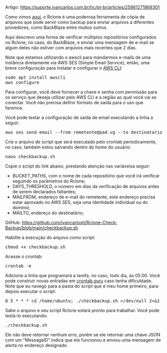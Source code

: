 Artigo: https://suporte.ivancarlos.com.br/hc/pt-br/articles/25861271868301

<p>
  Como vimos
  <a href="https://suporte.ivancarlos.com.br/hc/pt-br/articles/25731464664461" target="_blank" rel="noopener noreferrer">aqui</a>,
  o Rclone é uma poderosa ferramenta de cópia de arquivos que pode servir como
  backup para enviar arquivos a diferentes provedores, como BackBlaze entre muitos
  outros.
</p>
<p>
  Aqui descrevo uma forma de verificar múltiplos repositórios configurados no Rclone,
  no caso, do BackBlaze, e enviar uma mensagem de e-mail se algum deles não estiver
  com arquivos mais recentes que 2 dias.
</p>
<p>
  Note que estamos utilizando o awscli para mandarmos e-mails de uma instância
  diretamente via AWS SES (Simple Email Service), então, uma breve configuração
  para instalar e configurar o
  <a href="https://aws.amazon.com/pt/cli/" target="_blank" rel="noopener noreferrer">AWS CLI</a>:
</p>
<pre>sudo apt install awscli<br>aws configure</pre>
<p>
  Para configurar, você deve fornecer a chave e senha com permissão para os serviço
  que deseja utilizar pelo AWS CLI e a região ao qual você vai se conectar. Você
  não precisa definir formato de saída para o uso que faremos.
</p>
<p>
  Você pode testar a configuração de saída de email executando a linha a seguir:
</p>
<pre>aws ses send-email --from remetente@pad.vg --to destinatario@pad.vg --text "Esse é um teste de texto puro." --html "&lt;h1&gt;Olá Mundo/h1&gt;&lt;p&gt;Este é um teste de texto formatado&lt;/p&gt;" --subject "Olá Mundo"</pre>
<p>
  Crie o arquivo de script que será executado pelo crontab periodicamente, no caso,
  também estou salvando dentro do home do usuário:
</p>
<pre>nano checkbackup.sh</pre>
<p>
  Copie o script do link abaixo, prestando atenção nas variáveisa seguir:
</p>
<ul>
  <li>
    BUCKET_PATHS, com o nome de cada repositório que você irá verificar seguindo
    os parâmetros do Rclone;
  </li>
  <li>
    DAYS_THRESHOLD, o número em dias da verificação de arquivos antes de serem
    declarados faltantes;
  </li>
  <li>
    MAILFROM, endereço de e-mail do remetente, este endereço precisa estar aprovado
    no AWS SES, seja uma identidade individual ou do domínio;
  </li>
  <li>MAILTO, endereço do destinatário;</li>
</ul>
<p>
  GitHub:
  <a href="https://github.com/ivancarlosti/Rclone-Check-Backup/blob/main/checkbackup.sh">https://github.com/ivancarlosti/Rclone-Check-Backup/blob/main/checkbackup.sh</a>
</p>
<p>Habilite a execução do arquivo como script:</p>
<pre>chmod +x checkbackup.sh</pre>
<p>Acesse o crontab:</p>
<pre>crontab -e</pre>
<p>
  Adicione a linha que programará a tarefa, no caso, todo dia, às 05:00. Você pode
  construir novas entradas em
  <a href="https://crontab.guru/" target="_blank" rel="noopener noreferrer">crontab.guru</a>&nbsp;caso
  tenha dificuldade. Note que eu navego para a pasta do script que é meu home primeiro,
  para depois executar o script:
</p>
<pre>0 5 * * * cd /home/ubuntu; ./checkbackup.sh &gt;/dev/null 2&gt;&amp;1</pre>
<p>
  Sabe o arquivo e seu script Rclone estará pronto para trabalhar. Você pode testá-lo
  executando:
</p>
<pre>./checkbackup.sh</pre>
<p>
  Ele não deve retornar nenhum erro, porém se ele retornar uma chave JSON com um
  "MessageID" indica que ele funcionou e enviou uma mensagem de alerta no endereço
  designado.
</p>
